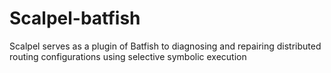 # Scalpel-batfish
Scalpel serves as a plugin of Batfish to diagnosing and repairing distributed routing configurations using selective symbolic execution 
